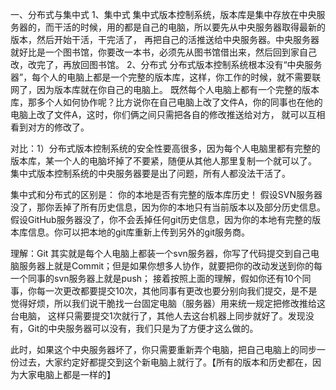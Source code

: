一、分布式与集中式
1、集中式
    集中式版本控制系统，版本库是集中存放在中央服务器的，而干活的时候，用的都是自己的电脑，所以要先从中央服务器取得最新的版本，然后开始干活，干完活了，
再把自己的活推送给中央服务器。中央服务器就好比是一个图书馆，你要改一本书，必须先从图书馆借出来，然后回到家自己改，改完了，再放回图书馆。
2、分布式
    分布式版本控制系统根本没有“中央服务器”，每个人的电脑上都是一个完整的版本库，这样，你工作的时候，就不需要联网了，因为版本库就在你自己的电脑上。
既然每个人电脑上都有一个完整的版本库，那多个人如何协作呢？比方说你在自己电脑上改了文件A，你的同事也在他的电脑上改了文件A，这时，你们俩之间只需把各自的修改推送给对方，
就可以互相看到对方的修改了。

对比：1）分布式版本控制系统的安全性要高很多，因为每个人电脑里都有完整的版本库，某一个人的电脑坏掉了不要紧，随便从其他人那里复制一个就可以了。
     集中式版本控制系统的中央服务器要是出了问题，所有人都没法干活了。

集中式和分布式的区别是：
你的本地是否有完整的版本库历史！
假设SVN服务器没了，那你丢掉了所有历史信息，因为你的本地只有当前版本以及部分历史信息。
假设GitHub服务器没了，你不会丢掉任何git历史信息，因为你的本地有完整的版本库信息。你可以把本地的git库重新上传到另外的git服务商。
     
     
理解：Git 其实就是每个人电脑上都装一个svn服务器，你写了代码提交到自己电脑服务器上就是Commit；但是如果你想多人协作，就要把你的改动发送到你的每一个同事的svn服务器上就是push；
接着按照上面的理解，假如你还有10个同事，你每一次更改都要提交10次，其他同事有更改也要分别向我们提交，是不是觉得好烦，所以我们说干脆找一台固定电脑（服务器）用来统一规定把修改推给这台电脑，
这样只需要提交1次就行了，其他人去这台机器上同步就好了。发现没有，Git的中央服务器可以没有，我们只是为了方便才这么做的。

此时，如果这个中央服务器坏了，你只需要重新弄个电脑，把自己电脑上的同步一份过去，大家约定好都提交到这个新电脑上就行了。【所有的版本和历史都在，因为大家电脑上都是一样的】

